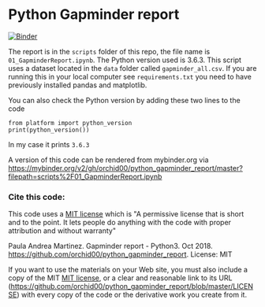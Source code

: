 # Python Gapminder report

[![Binder](https://mybinder.org/badge.svg)](https://mybinder.org/v2/gh/orchid00/python_gapminder_report/master?filepath=scripts%2F01_GapminderReport.ipynb)

The report is in the `scripts` folder of this repo, the file name is `01_GapminderReport.ipynb`. The Python version used is 3.6.3. 
This script uses a dataset located in the `data` folder called `gapminder_all.csv`.
If you are running this in your local computer see `requirements.txt` you need to have previously installed pandas and matplotlib.

You can also check the Python version by adding these two lines to the code

    from platform import python_version
    print(python_version())

In my case it prints `3.6.3`

A version of this code can be rendered from mybinder.org via
https://mybinder.org/v2/gh/orchid00/python_gapminder_report/master?filepath=scripts%2F01_GapminderReport.ipynb


### Cite this code:

This code uses a [MIT license](LICENSE) which is "A permissive license that is short and to the point. It lets people do anything with the code with proper attribution and without warranty"

Paula Andrea Martinez. Gapminder report - Python3. Oct 2018. https://github.com/orchid00/python_gapminder_report. License: MIT

If you want to use the materials on your Web site, you must also include a copy of the MIT [MIT license](LICENSE), or a clear and reasonable link to its URL (https://github.com/orchid00/python_gapminder_report/blob/master/LICENSE) with every copy of the code or the derivative work you create from it.
